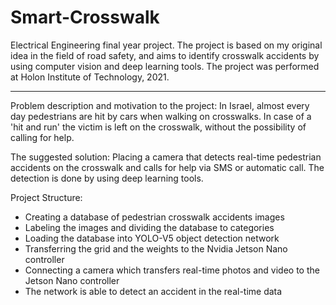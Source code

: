 # Smart-Crosswalk

Electrical Engineering final year project.
The project is based on my original idea in the field of road safety, and aims to identify crosswalk accidents by using computer vision and deep learning tools.
The project was performed at Holon Institute of Technology, 2021.

---------------------------------------------------------------------------------------------------------------------------------

Problem description and motivation to the project:
In Israel, almost every day pedestrians are hit by cars when walking on crosswalks. In case of a 'hit and run' the victim is left on the crosswalk,  without the possibility of calling for help.

The suggested solution:
Placing a camera that detects real-time pedestrian accidents on the crosswalk and calls for help via SMS or automatic call.
The detection is done by using deep learning tools.


Project Structure:
* Creating a database of pedestrian crosswalk accidents images
* Labeling the images and dividing the database to categories
* Loading the database into YOLO-V5 object detection network
* Transferring the grid and the weights to the Nvidia Jetson Nano controller
* Connecting a camera which transfers real-time photos and video to the Jetson Nano controller
* The network is able to detect an accident in the real-time data

